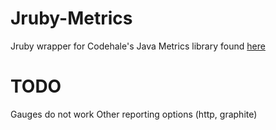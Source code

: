 Jruby-Metrics
=============

Jruby wrapper for Codehale's Java Metrics library found [here](http://metrics.codahale.com/)

TODO
====

Gauges do not work
Other reporting options (http, graphite)


